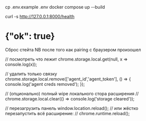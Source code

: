 cp .env.example .env
docker compose up --build

curl -s http://127.0.0.1:8000/health
# {"ok": true}



Сброс стейта NB после того как pairing с браузером произошел

// посмотреть что лежит
chrome.storage.local.get(null, x => console.log(x));

// удалить только связку
chrome.storage.local.remove(['agent_id','agent_token'], () => {
  console.log('agent creds removed');
});

// (опционально) полный wipe локального стора расширения
// chrome.storage.local.clear(() => console.log('storage cleared'));

// перезагрузить панель
window.location.reload();
// или жёстко перезапустить всё расширение:
// chrome.runtime.reload();
